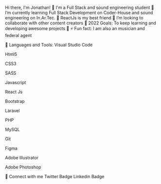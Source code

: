Hi there, I'm Jonathan! 👋
I'm a Full Stack and sound engineering student
🔭 I’m currently learning Full Stack Development on Coder-House
    and sound engineering on In.Ar.Tec.
💓 ReactJs is my best friend
👯 I’m looking to collaborate with other content creators
🥅 2022 Goals: To keep learning and developing awesome projects 🏅
⚡ Fun fact: I am also an musician and federal agent

🧰 Languages and Tools:
Visual Studio Code

Html5

CSS3

SASS

Javascript

React Js

Bootstrap

Laravel

PHP

MySQL

Git

Figma

Adobe Illustrator

Adobe Photoshop



💬 Connect with me
Twitter Badge Linkedin Badge
